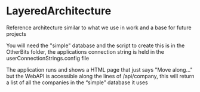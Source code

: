 # LayeredArchitecture

Reference architecture similar to what we use in work and a base for future projects

You will need the "simple" database and the script to create this is in the OtherBits folder, the applications connection string is held in the userConnectionStrings.config file

The application runs and shows a HTML page that just says "Move along..." but the WebAPI is accessible along the lines of /api/company, this will return a list of all the companies in the “simple” database it uses
